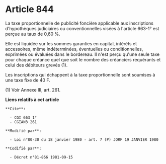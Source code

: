 # Article 844

La taxe proportionnelle de publicité foncière applicable aux inscriptions d'hypothèques judiciaires ou conventionnelles
visées à l'article 663-1° est perçue au taux de 0,60 %.

Elle est liquidée sur les sommes garanties en capital, intérêts et accessoires, même indéterminées, éventuelles ou
conditionnelles, exprimées ou évaluées dans le bordereau. Il n'est perçu qu'une seule taxe pour chaque créance quel que soit
le nombre des créanciers requérants et celui des débiteurs grevés (1).

Les inscriptions qui échappent à la taxe proportionnelle sont soumises à une taxe fixe de 40 F.

(1) Voir Annexe III, art. 261.

**Liens relatifs à cet article**

	**Cite**:

	  - CGI 663 1°
	  - CGIAN3 261

	**Modifié par**:

	  - Loi n°80-30 du 18 janvier 1980 - art. 7 (P) JORF 19 JANVIER 1980

	**Codifié par**:

	  - Décret n°81-866 1981-09-15
